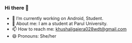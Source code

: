 ### Hi there 👋

- 🔭 I’m currently working on Android, Student.
- 💬 About me: I am a student at Parul University.
- 📫 How to reach me: khushaligajera028wdt@gmail.com
- 😄 Pronouns: She/her
